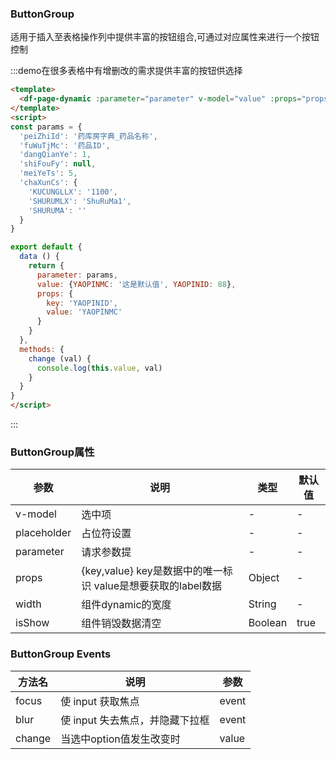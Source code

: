 
### ButtonGroup

适用于插入至表格操作列中提供丰富的按钮组合,可通过对应属性来进行一个按钮控制


:::demo在很多表格中有增删改的需求提供丰富的按钮供选择




```html
<template>
  <df-page-dynamic :parameter="parameter" v-model="value" :props="props" @change="change"></df-page-dynamic>
</template>
<script>
const params = {
  'peiZhiId': '药库房字典_药品名称',
  'fuWuTjMc': '药品ID',
  'dangQianYe': 1,
  'shiFouFy': null,
  'meiYeTs': 5,
  'chaXunCs': {
    'KUCUNGLLX': '1100',
    'SHURUMLX': 'ShuRuMa1',
    'SHURUMA': ''
  }
}

export default {
  data () {
    return {
      parameter: params,
      value: {YAOPINMC: '这是默认值', YAOPINID: 88},
      props: {
        key: 'YAOPINID',
        value: 'YAOPINMC'
      }
    }
  },
  methods: {
    change (val) {
      console.log(this.value, val)
    }
  }
}
</script>

```
:::



### ButtonGroup属性
| 参数 | 说明 | 类型 | 默认值 |
| ---- | ---- | ---- | ---- |
| v-model | 选中项 | - | - |
| placeholder | 占位符设置 | - | - |
| parameter | 请求参数提 | - | - |
| props | {key,value} key是数据中的唯一标识 value是想要获取的label数据| Object | - |
| width | 组件dynamic的宽度 | String | - |
| isShow | 组件销毁数据清空 | Boolean | true |
### ButtonGroup Events
| 方法名 | 说明 | 参数 |
| ---- | ---- | ---- |
| focus | 使 input 获取焦点 | event |
| blur | 使 input 失去焦点，并隐藏下拉框 | event |
| change | 当选中option值发生改变时 | value |


             
